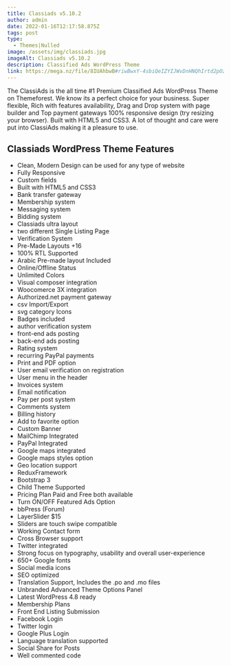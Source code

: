 ```yaml
---
title: Classiads v5.10.2
author: admin
date: 2022-01-16T12:17:58.875Z
tags: post
type:
  - Themes|Nulled
image: /assets/img/classiads.jpg
imageAlt: Classiads v5.10.2
description: Classified Ads WordPress Theme
link: https://mega.nz/file/8IUAhbwB#riwBwxY-4sbiQeIZYIJWvDnHNQhIrtd2pOzkSbfqJWs
---
```

<!--StartFragment-->

The ClassiAds is the all time #1 Premium Classified Ads WordPress Theme on Themeforest. We know its a perfect choice for your business. Super flexible, Rich with features availability, Drag and Drop system with page builder and Top payment gateways 100% responsive design (try resizing your browser). Built with HTML5 and CSS3. A lot of thought and care were put into ClassiAds making it a pleasure to use.



## Classiads WordPress Theme Features

* Clean, Modern Design can be used for any type of website
* Fully Responsive
* Custom fields
* Built with HTML5 and CSS3
* Bank transfer gateway
* Membership system
* Messaging system
* Bidding system
* Classiads ultra layout
* two different Single Listing Page
* Verification System
* Pre-Made Layouts +16
* 100% RTL Supported
* Arabic Pre-made layout Included
* Online/Offline Status
* Unlimited Colors
* Visual composer integration
* Woocomerce 3X integration
* Authorized.net payment gateway
* csv Import/Export
* svg category Icons
* Badges included
* author verification system
* front-end ads posting
* back-end ads posting
* Rating system
* recurring PayPal payments
* Print and PDF option
* User email verification on registration
* User menu in the header
* Invoices system
* Email notification
* Pay per post system
* Comments system
* Billing history
* Add to favorite option
* Custom Banner
* MailChimp Integrated
* PayPal Integrated
* Google maps integrated
* Google maps styles option
* Geo location support
* ReduxFramework
* Bootstrap 3
* Child Theme Supported
* Pricing Plan Paid and Free both available
* Turn ON/OFF Featured Ads Option
* bbPress (Forum)
* LayerSlider $15
* Sliders are touch swipe compatible
* Working Contact form
* Cross Browser support
* Twitter integrated
* Strong focus on typography, usability and overall user-experience
* 650+ Google fonts
* Social media icons
* SEO optimized
* Translation Support, Includes the .po and .mo files
* Unbranded Advanced Theme Options Panel
* Latest WordPress 4.8 ready
* Membership Plans
* Front End Listing Submission
* Facebook Login
* Twitter login
* Google Plus Login
* Language translation supported
* Social Share for Posts
* Well commented code

<!--EndFragment-->